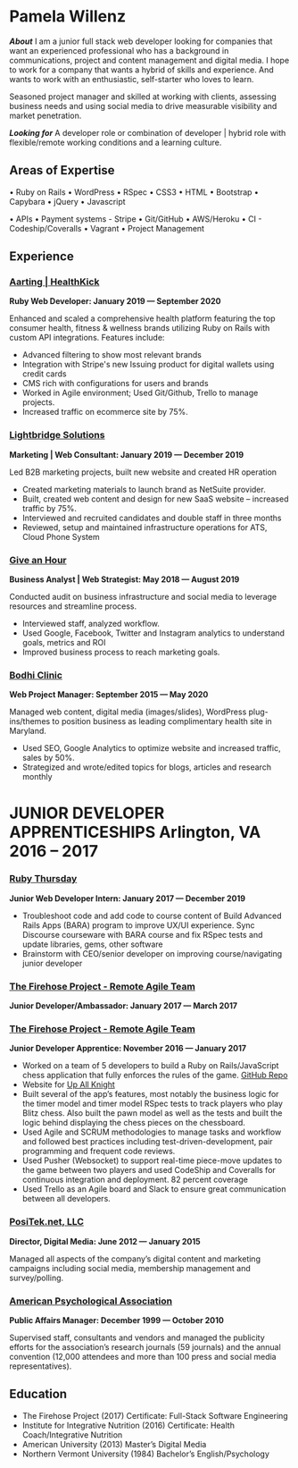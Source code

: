 Pamela Willenz
==========
***About***
I am a junior full stack web developer looking for companies that want an experienced professional who has a background in communications, project and content management and digital media. I hope to work for a company that wants a hybrid of skills and experience. And wants to work with an enthusiastic, self-starter who loves to learn.

Seasoned project manager and skilled at working with clients, assessing business needs and using social media to drive measurable visibility and market penetration. 


***Looking for***
A developer role or combination of developer | hybrid role with flexible/remote working conditions and a learning culture.


Areas of Expertise 
----------

• Ruby on Rails
• WordPress
• RSpec
• CSS3
• HTML
• Bootstrap
• Capybara
• jQuery
• Javascript

• APIs 
• Payment systems - Stripe
• Git/GitHub
• AWS/Heroku
• CI - Codeship/Coveralls
• Vagrant
• Project Management

Experience
----------

### [Aarting | HealthKick](https://www.health-kick.com/) 
**Ruby Web Developer: January 2019 &mdash; September 2020**

Enhanced and scaled a comprehensive health platform featuring the top consumer health, fitness & wellness brands utilizing Ruby on Rails with custom API integrations.
Features include:
- Advanced filtering to show most relevant brands
- Integration with Stripe's new Issuing product for digital wallets using credit cards
- CMS rich with configurations for users and brands
- Worked in Agile environment; Used Git/Github, Trello to manage projects.
- Increased traffic on ecommerce site by 75%.

### [Lightbridge Solutions](https://www.lightbridgesolutions.com/) 
**Marketing | Web Consultant: January 2019 &mdash; December 2019**

Led B2B marketing projects, built new website and created HR operation
- Created marketing materials to launch brand as NetSuite provider. 
- Built, created web content and design for new SaaS website – increased traffic by 75%.
- Interviewed and recruited candidates and double staff in three months
- Reviewed, setup and maintained infrastructure operations for ATS, Cloud Phone System

### [Give an Hour](https://giveanhour.org/) 
**Business Analyst | Web Strategist: May 2018 &mdash; August 2019**

Conducted audit on business infrastructure and social media to leverage resources and streamline process.
- Interviewed staff, analyzed workflow.
- Used Google, Facebook, Twitter and Instagram analytics to understand goals, metrics and ROI 
- Improved business process to reach marketing goals.

### [Bodhi Clinic](https://www.bodhiclinic.com/) 
**Web Project Manager: September 2015 &mdash; May 2020**

Managed web content, digital media (images/slides), WordPress plug-ins/themes to position business as leading complimentary health site in Maryland.
- Used SEO, Google Analytics to optimize website and increased traffic, sales by 50%.
- Strategized and wrote/edited topics for blogs, articles and research monthly

# JUNIOR DEVELOPER APPRENTICESHIPS  Arlington, VA 2016 – 2017

### [Ruby Thursday](https://rubythursday.com/) 
**Junior Web Developer Intern: January 2017 &mdash; December 2019**

- Troubleshoot code and add code to course content of Build Advanced Rails Apps (BARA) program to improve UX/UI experience. Sync Discourse courseware with BARA course and fix RSpec tests and update libraries, gems, other software
- Brainstorm with CEO/senior developer on improving course/navigating junior developer 

### [The Firehose Project - Remote Agile Team](https://thefirehoseproject.com/)
**Junior Developer/Ambassador: January 2017 &mdash; March 2017**


### [The Firehose Project - Remote Agile Team](https://thefirehoseproject.com/)
**Junior Developer Apprentice: November 2016 &mdash; January 2017**

- Worked on a team of 5 developers to build a Ruby on Rails/JavaScript chess application that   fully enforces the rules of the game. [GitHub Repo](https://github.com/the-cheaters/up-all-knight)
- Website for [Up All Knight](https://chess-up-all-knight.herokuapp.com/)  
- Built several of the app’s features, most notably the business logic for the timer model and timer model RSpec tests to track players who play Blitz chess. Also built the pawn model as well as the tests and built the logic behind displaying the chess pieces on the chessboard.
- Used Agile and SCRUM methodologies to manage tasks and workflow and followed best practices including test-driven-development, pair programming and frequent code reviews.
- Used Pusher (Websocket) to support real-time piece-move updates to the game between two players and used CodeShip and Coveralls for continuous integration and deployment. 82 percent coverage
- Used Trello as an Agile board and Slack to ensure great communication between all developers.



### [PosiTek.net, LLC](https://positek.net/) 
**Director, Digital Media: June 2012 &mdash; January 2015**

Managed all aspects of the company’s digital content and marketing campaigns including social media, membership management and survey/polling.

### [American Psychological Association](http://www.apa.org/) 
**Public Affairs Manager: December 1999 &mdash; October 2010**

Supervised staff, consultants and vendors and managed the publicity efforts for the association’s research journals (59 journals) and the annual convention (12,000 attendees and more than 100 press and social media representatives).  

Education
----------
- The Firehose Project    (2017)
Certificate: Full-Stack Software Engineering
- Institute for Integrative Nutrition   (2016)
Certificate: Health Coach/Integrative Nutrition
- American University   (2013)
Master’s Digital Media
- Northern Vermont University (1984)
Bachelor’s English/Psychology
